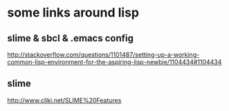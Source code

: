 some links around lisp
======================


slime & sbcl & .emacs config
----------------------------

http://stackoverflow.com/questions/1101487/setting-up-a-working-common-lisp-environment-for-the-aspiring-lisp-newbie/1104434#1104434


slime
-----

http://www.cliki.net/SLIME%20Features
